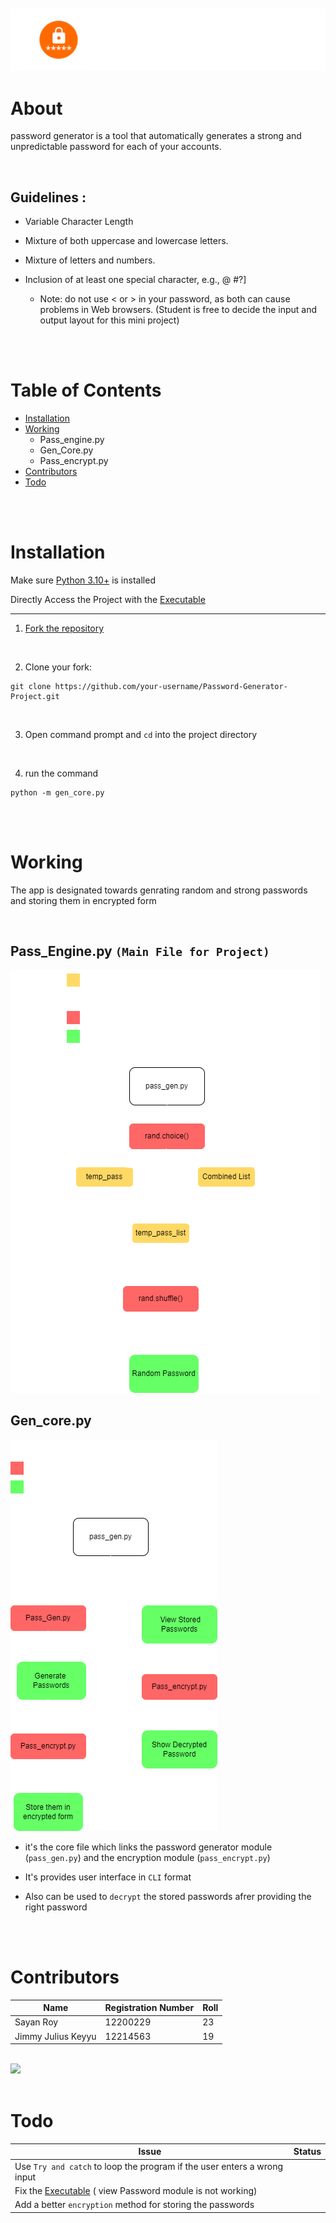<br>
<br>

<div align ="center"><img src="assessts\passowrd.png" > </a></div>

# About

password generator is a tool that automatically generates a strong and unpredictable password for each of your accounts.

<br>

## Guidelines :

-  Variable Character Length

- Mixture of both uppercase and lowercase letters.

- Mixture of letters and numbers. 

- Inclusion of at least one special character, e.g., @ #?]
    - Note: do not use < or > in your password, as both can cause       problems in Web browsers.
    (Student is free to decide the input and output layout for this mini project)


<br>
<br>

# Table of Contents

- [Installation](#Installation)
- [Working](#Working)
    - Pass_engine.py
    - Gen_Core.py
    - Pass_encrypt.py   
- [Contributors](#Contributors)
- [Todo](#Todo)

<br>
<br>

# Installation

Make sure [Python 3.10+](https://www.python.org) is installed 

Directly Access the Project with the [Executable](Executable\gen_core.exe)

<hr>

1. [Fork the repository](https://github.com/D3FaltXD/Password-Generator-Project/fork)

<br>

2. Clone your fork:
``` 
git clone https://github.com/your-username/Password-Generator-Project.git 
```
<br>

3. Open command prompt and ``cd`` into the project directory

<br>

4. run the command
```
python -m gen_core.py
```
<br>
<br>

# Working

The app is designated towards genrating random and strong passwords and storing them in encrypted form

<br>

## Pass_Engine.py `(Main File for Project)`

<img src="assessts\pass_engine.png">

<br>

## Gen_core.py

<img src="assessts\genpy.png">

<br>

- it's the core file which links the password generator module (`pass_gen.py`) and the encryption module (`pass_encrypt.py`)

- It's provides user interface in `CLI` format
- Also can be used to `decrypt` the stored passwords afrer providing the right password

<br>
<br>

# Contributors

| Name | Registration Number | Roll|
| --- | --- | --- |
| Sayan Roy | 12200229 | 23 |
|Jimmy Julius Keyyu | 12214563 | 19 | 

<br>

<a href = "https://github.com/D3FaltXD/Password-Generator-Project/graphs/contributorss">
   <img src = "https://contrib.rocks/image?repo=D3FaltXD/Password-Generator-Project"/>
</a>

<br>
<br>

# Todo

| Issue | Status |
| --- | --- |
| Use `Try and catch` to loop the program if the user enters a wrong input | |
| Fix the [Executable](Executable\gen_core.exe) ( view Password module is not working) | |
| Add a better `encryption` method for storing the passwords | |



